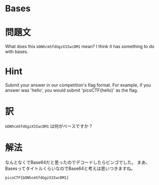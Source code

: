 # Bases
# 問題文
What does this `bDNhcm5fdGgzX3IwcDM1` mean? I think it has something to do with bases.

# Hint
Submit your answer in our competition's flag format. For example, if you answer was 'hello', you would submit 'picoCTF{hello}' as the flag.

# 訳
`bDNhcm5fdGgzX3IwcDM1` は何がベースですか？

# 解法
なんとなくでBase64だと思ったのでデコードしたらビンゴでした。
まあ、BasesってタイトルくらいなのでBase64と考えは思いつきますね。

```
picoCTF{bDNhcm5fdGgzX3IwcDM1}
```
